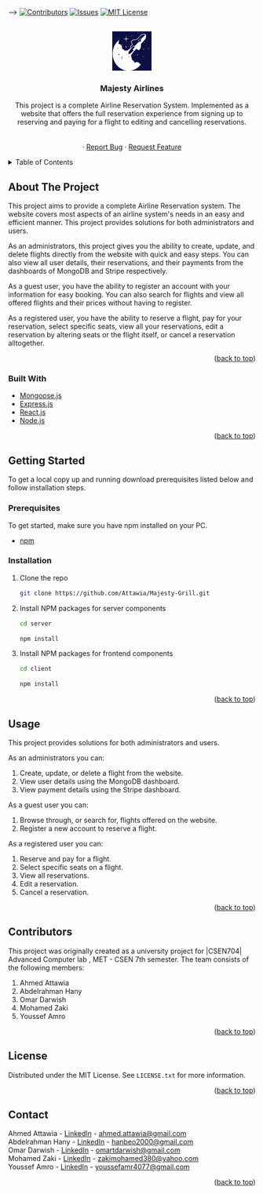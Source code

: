 <div id="top"></div>

-->
[![Contributors][contributors-shield]][contributors-url]
[![Issues][issues-shield]][issues-url]
[![MIT License][license-shield]][license-url]



<!-- PROJECT LOGO -->
<br />
<div align="center">
  <a href="https://github.com/Attawia/Majesty-Grill">
    <img src="client/src/components/Navbar/logofinal.png" alt="Logo" width="80" height="80">
  </a>

<h3 align="center">Majesty Airlines</h3>

  <p align="center">
    This project is a complete Airline Reservation System. Implemented as a website that offers the full reservation experience from signing up to reserving and paying for a flight to editing and cancelling reservations.
    <br />
    <br />
    <br />
    ·
    <a href="https://github.com/Attawia/Majesty-Grill/issues">Report Bug</a>
    ·
    <a href="https://github.com/Attawia/Majesty-Grill/issues">Request Feature</a>
  </p>
</div>



<!-- TABLE OF CONTENTS -->
<details>
  <summary>Table of Contents</summary>
  <ol>
    <li>
      <a href="#about-the-project">About The Project</a>
      <ul>
        <li><a href="#built-with">Built With</a></li>
      </ul>
    </li>
    <li>
      <a href="#getting-started">Getting Started</a>
      <ul>
        <li><a href="#prerequisites">Prerequisites</a></li>
        <li><a href="#installation">Installation</a></li>
      </ul>
    </li>
    <li><a href="#usage">Usage</a></li>
    <li><a href="#contributors">Contributors</a></li>
    <li><a href="#license">License</a></li>
    <li><a href="#contact">Contact</a></li>
  </ol>
</details>



<!-- ABOUT THE PROJECT -->
## About The Project

This project aims to provide a complete Airline Reservation system. The website covers most aspects of an airline system's needs in an easy and efficient manner. This project provides solutions for both administrators and users. 

As an administrators, this project gives you the ability to create, update, and delete flights directly from the website with quick and easy steps. You can also view all user details, their reservations, and their payments from the dashboards of MongoDB and Stripe respectively.

As a guest user, you have the ability to register an account with your information for easy booking. You can also search for flights and view all offered flights and their prices without having to register.

As a registered user, you have the ability to reserve a flight, pay for your reservation, select specific seats, view all your reservations, edit a reservation by altering seats or the flight itself, or cancel a reservation alltogether.

<p align="right">(<a href="#top">back to top</a>)</p>



### Built With


* [Mongoose.js](https://mongoosejs.com/)
* [Express.js](https://expressjs.com/)
* [React.js](https://reactjs.org/)
* [Node.js](https://nodejs.org/en/)


<p align="right">(<a href="#top">back to top</a>)</p>



<!-- GETTING STARTED -->
## Getting Started


To get a local copy up and running download prerequisites listed below and follow installation steps.

### Prerequisites

To get started, make sure you have npm installed on your PC.
* [npm](https://www.npmjs.com/)
  

### Installation


1. Clone the repo
   ```sh
   git clone https://github.com/Attawia/Majesty-Grill.git
   ```
2. Install NPM packages for server components
   ```sh
   cd server
   ```
   ```sh
   npm install
   ```
3. Install NPM packages for frontend components
   ```sh
   cd client
   ```
   ```sh
   npm install
   ```



<p align="right">(<a href="#top">back to top</a>)</p>



<!-- USAGE EXAMPLES -->
## Usage

This project provides solutions for both administrators and users.

As an administrators you can:
1. Create, update, or delete a flight from the website.
2. View user details using the MongoDB dashboard.
3. View payment details using the Stripe dashboard.

As a guest user you can:
1. Browse through, or search for, flights offered on the website.
2. Register a new account to reserve a flight.

As a registered user you can:
1. Reserve and pay for a flight.
2. Select specific seats on a flight.
3. View all reservations.
4. Edit a reservation.
5. Cancel a reservation.


<p align="right">(<a href="#top">back to top</a>)</p>







<!-- CONTRIBUTORS -->
## Contributors

This project was originally created as a university project for |CSEN704| Advanced Computer lab , MET - CSEN 7th semester.
The team consists of the following members:

1. Ahmed Attawia
2. Abdelrahman Hany
3. Omar Darwish
4. Mohamed Zaki
5. Youssef Amro

<p align="right">(<a href="#top">back to top</a>)</p>



<!-- LICENSE -->
## License

Distributed under the MIT License. See `LICENSE.txt` for more information.

<p align="right">(<a href="#top">back to top</a>)</p>



<!-- CONTACT -->
## Contact

Ahmed Attawia - [LinkedIn](https://linkedin.com/in/ahmedattawia) - ahmed.attawia@gmail.com <br/>
Abdelrahman Hany - [LinkedIn](https://www.linkedin.com/in/abdelrahman-hany-850642214/) - hanbeo2000@gmail.com<br/>
Omar Darwish - [LinkedIn](https://www.linkedin.com/in/omar-darwish-aa718520b/) - omartdarwish@gmail.com<br/>
Mohamed Zaki - [LinkedIn](https://www.linkedin.com/in/mohamed-zaki-100970197/) - zakimohamed380@yahoo.com<br/>
Youssef Amro - [LinkedIn](https://www.linkedin.com/in/youssef-amr-aab4891b8/) - youssefamr4077@gmail.com <br/>



<p align="right">(<a href="#top">back to top</a>)</p>







<!-- MARKDOWN LINKS & IMAGES -->
<!-- https://www.markdownguide.org/basic-syntax/#reference-style-links -->
[contributors-shield]: https://img.shields.io/github/contributors/Attawia/Majesty-Grill.svg?style=for-the-badge
[contributors-url]: https://github.com/Attawia/Majesty-Grill/graphs/contributors
[forks-shield]: https://img.shields.io/github/forks/Attawia/Majesty-Grill.svg?style=for-the-badge
[forks-url]: https://github.com/Attawia/Majesty-Grill/network/members
[stars-shield]: https://img.shields.io/github/stars/Attawia/Majesty-Grill.svg?style=for-the-badge
[stars-url]: https://github.com/Attawia/Majesty-Grill/stargazers
[issues-shield]: https://img.shields.io/github/issues/Attawia/Majesty-Grill.svg?style=for-the-badge
[issues-url]: https://github.com/Attawia/Majesty-Grill/issues
[license-shield]: https://img.shields.io/github/license/Attawia/Majesty-Grill.svg?style=for-the-badge
[license-url]: https://github.com/Attawia/Majesty-Grill/blob/main/LICENSE.txt
[linkedin-shield]: https://img.shields.io/badge/-LinkedIn-black.svg?style=for-the-badge&logo=linkedin&colorB=555
[linkedin-url]: https://linkedin.com/in/ahmedattawia
[product-screenshot]: images/screenshot.png
